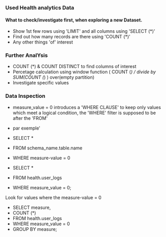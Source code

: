 ### Used Health analytics Data
#### What to check/investigate first, when exploring a new Dataset.
- Show 1st few rows using 'LIMIT' and all columns using 'SELECT (*)'
- Find out how many records are there using 'COUNT (*)'
- Any other things 'of' interest

### Further AnalYsis
- COUNT (*) & COUNT DISTINCT to find columns of interest
- Percetage calculation using window function ( COUNT (*) / divide by SUM(COUNT (*) ) over(empty partition)
- Investigate specific values

### Data Inspection
- measure_value = 0 introduces a 'WHERE CLAUSE' to keep only values which meet a logical condition, the 'WHERE' filter is supposed to be after the 'FROM'
- par exemple' 
- SELECT * 
- FROM schema_name.table.name
- WHERE measure-value = 0

- SELECT * 
- FROM health.user_logs
- WHERE measure_value = 0;

Look for values where the measure-value = 0
- SELECT measure, 
- COUNT (*)
- FROM health.user_logs
- WHERE measure_value = 0
- GROUP BY measure;


